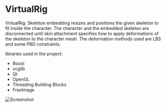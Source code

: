VirtualRig
===================================

VirtualRig: Skeleton embedding resizes and positions the given skeleton to fit inside the character. The character and the embedded skeleton are disconnected until
skin attachment specifies how to apply deformations of the skeleton to the character mesh. The deformation methods used are LBS and some PBD constraints.

libraries used in the project:
- Boost
- vcglib
- Qt
- OpenGL
- Threading Building Blocks
- FreeImage 

![Screenshot](https://github.com/NadineAB/VirtualRig/blob/master/Screen%20Shot.png)
